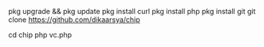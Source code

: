 pkg upgrade && pkg update
pkg install curl
pkg install php
pkg install git
git clone https://github.com/dikaarsya/chip

cd chip
php vc.php
